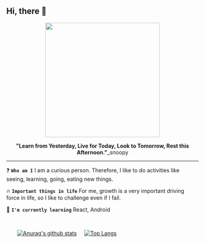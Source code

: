 ## Hi, there :wave:

<p align="center"><img src="https://user-images.githubusercontent.com/77235677/134374435-936e618f-a902-4e9a-a902-355998576f62.jpg" height="300"></p>
<p align="center"><b>"Learn from Yesterday, Live for Today, Look to Tomorrow, Rest this Afternoon."</b>_snoopy</p>

<hr/>

:question: **`Who am I`**
I am a curious person. Therefore, I like to do activities like seeing, learning, going, eating new things.

:fire: **`Important things in life`**
For me, growth is a very important driving force in life, so I like to challenge even if I fail.


:seedling: **`I'm currently learning`** React, Android

<p>&nbsp;</p>

&nbsp;&nbsp;&nbsp;&nbsp;&nbsp;&nbsp;&nbsp;[![Anurag's github stats](https://github-stats.vercel.app/api?username=zhenying2)](https://github.com/anuraghazra/github-readme-stats)&nbsp;&nbsp;&nbsp;&nbsp;
[![Top Langs](https://github-readme-stats.vercel.app/api/top-langs/?username=zhenying2&layout=compact)](https://github.com/anuraghazra/github-readme-stats)




<!-- 🔭 I’m currently working on ... 

- 👯 I’m looking to collaborate on ...
- 🤔 I’m looking for help with ...
- 💬 Ask me about ...
- 📫 How to reach me: ...
- 😄 Pronouns: ...
- ⚡ Fun fact: ...

-->
